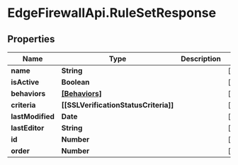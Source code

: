 # EdgeFirewallApi.RuleSetResponse

## Properties

Name | Type | Description | Notes
------------ | ------------- | ------------- | -------------
**name** | **String** |  | [optional] 
**isActive** | **Boolean** |  | [optional] 
**behaviors** | [**[Behaviors]**](Behaviors.md) |  | [optional] 
**criteria** | **[[SSLVerificationStatusCriteria]]** |  | [optional] 
**lastModified** | **Date** |  | [optional] 
**lastEditor** | **String** |  | [optional] 
**id** | **Number** |  | [optional] 
**order** | **Number** |  | [optional] 



